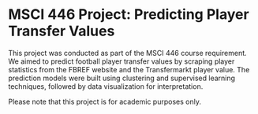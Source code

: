 # MSCI 446 Project: Predicting Player Transfer Values

This project was conducted as part of the MSCI 446 course requirement. We aimed to predict football player transfer values by scraping player statistics from the FBREF website and the Transfermarkt player value. The prediction models were built using clustering and supervised learning techniques, followed by data visualization for interpretation.

Please note that this project is for academic purposes only.

